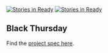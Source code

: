 [![Stories in Ready](https://badge.waffle.io/jwashke/black_thursday.png?label=ready&title=Ready)](https://waffle.io/jwashke/black_thursday)
[![Stories in Ready](https://badge.waffle.io/alirezaandersen/black_thursday.png?label=ready&title=Ready)](https://waffle.io/alirezaandersen/black_thursday)
## Black Thursday

Find the [project spec here](https://github.com/turingschool/curriculum/blob/master/source/projects/black_thursday.markdown).
